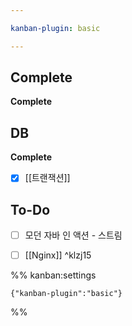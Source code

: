 ```yaml
---

kanban-plugin: basic

---
```


## Complete

**Complete**


## DB

**Complete**
- [x] [[트랜잭션]]


## To-Do

- [ ] 모던 자바 인 액션 - 스트림
- [ ] [[Nginx]] ^klzj15




%% kanban:settings
```
{"kanban-plugin":"basic"}
```
%%